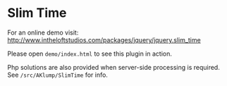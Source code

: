 # Slim Time

For an online demo visit: <http://www.intheloftstudios.com/packages/jquery/jquery.slim_time>

Please open `demo/index.html` to see this plugin in action.

Php solutions are also provided when server-side processing is required.  See `/src/AKlump/SlimTime` for info.